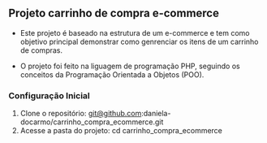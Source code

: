 ## Projeto carrinho de compra e-commerce

- Este projeto é baseado na estrutura de um e-commerce e tem como objetivo principal demonstrar como genrenciar os itens de um carrinho de compras.

- O projeto foi feito na liguagem de programação PHP, seguindo os conceitos da Programação Orientada a Objetos (POO).

### Configuração Inicial

1. Clone o repositório: git@github.com:daniela-docarmo/carrinho_compra_ecommerce.git
2. Acesse a pasta do projeto: cd carrinho_compra_ecommerce
